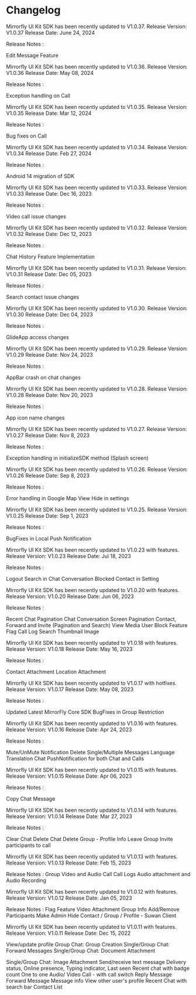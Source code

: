 # Changelog

Mirrorfly UI Kit SDK has been recently updated to V1.0.37.
Release Version: V1.0.37
Release Date: June 24, 2024

Release Notes :

Edit Message Feature

Mirrorfly UI Kit SDK has been recently updated to V1.0.36.
Release Version: V1.0.36
Release Date: May 08, 2024

Release Notes :

Exception handling on Call


Mirrorfly UI Kit SDK has been recently updated to V1.0.35.
Release Version: V1.0.35
Release Date: Mar 12, 2024

Release Notes :

Bug fixes on Call

Mirrorfly UI Kit SDK has been recently updated to V1.0.34.
Release Version: V1.0.34
Release Date: Feb 27, 2024

Release Notes :

Android 14 migration of SDK

Mirrorfly UI Kit SDK has been recently updated to V1.0.33.
Release Version: V1.0.33
Release Date: Dec 16, 2023

Release Notes :

Video call issue changes

Mirrorfly UI Kit SDK has been recently updated to V1.0.32.
Release Version: V1.0.32
Release Date: Dec 12, 2023

Release Notes :

Chat History Feature Implementation

Mirrorfly UI Kit SDK has been recently updated to V1.0.31.
Release Version: V1.0.31
Release Date: Dec 05, 2023

Release Notes :

Search contact issue changes

Mirrorfly UI Kit SDK has been recently updated to V1.0.30.
Release Version: V1.0.30
Release Date: Dec 04, 2023

Release Notes :

GlideApp access changes


Mirrorfly UI Kit SDK has been recently updated to V1.0.29.
Release Version: V1.0.29
Release Date: Nov 24, 2023

Release Notes :

AppBar crash on chat changes

Mirrorfly UI Kit SDK has been recently updated to V1.0.28.
Release Version: V1.0.28
Release Date: Nov 20, 2023

Release Notes :

App icon name changes



Mirrorfly UI Kit SDK has been recently updated to V1.0.27.
Release Version: V1.0.27
Release Date: Nov 8, 2023

Release Notes :

Exception handling in initializeSDK method (Splash screen)

Mirrorfly UI Kit SDK has been recently updated to V1.0.26.
Release Version: V1.0.26
Release Date: Sep 8, 2023

Release Notes :

Error handling in Google Map
View Hide in settings

Mirrorfly UI Kit SDK has been recently updated to V1.0.25.
Release Version: V1.0.25
Release Date: Sep 1, 2023

Release Notes :

BugFixes in Local Push Notification


Mirrorfly UI Kit SDK has been recently updated to V1.0.23 with features.
Release Version: V1.0.23
Release Date: Jul 18, 2023

Release Notes :

Logout
Search in Chat Conversation 
Blocked Contact in Setting



Mirrorfly UI Kit SDK has been recently updated to V1.0.20 with features.
Release Version: V1.0.20
Release Date: Jun 06, 2023

Release Notes :

Recent Chat Pagination
Chat Conversation Screen Pagination
Contact, Forward and Invite (Pagination and Search)
View Media 
User Block
Feature Flag
Call Log Search
Thumbnail Image


Mirrorfly UI Kit SDK has been recently updated to V1.0.18 with features.
Release Version: V1.0.18
Release Date: May 16, 2023

Release Notes :

Contact Attachment
Location Attachment

Mirrorfly UI Kit SDK has been recently updated to V1.0.17 with hotfixes.
Release Version: V1.0.17
Release Date: May 08, 2023

Release Notes :

Updated Latest MirrorFly Core SDK
BugFixes in Group Restriction


Mirrorfly UI Kit SDK has been recently updated to V1.0.16 with features.
Release Version: V1.0.16
Release Date: Apr 24, 2023

Release Notes :

Mute/UnMute Notification
Delete Single/Multiple Messages
Language Translation
Chat PushNotification for both Chat and Calls


Mirrorfly UI Kit SDK has been recently updated to V1.0.15 with features.
Release Version: V1.0.15
Release Date: Apr 06, 2023

Release Notes :

Copy Chat Message

Mirrorfly UI Kit SDK has been recently updated to V1.0.14 with features.
Release Version: V1.0.14
Release Date: Mar 27, 2023

Release Notes :

Clear Chat
Delete Chat
Delete Group - Profile Info
Leave Group
Invite participants to call

Mirrorfly UI Kit SDK has been recently updated to V1.0.13 with features.
Release Version: V1.0.13
Release Date: Feb 15, 2023

Release Notes :
Group Video and Audio Call
Call Logs
Audio attachment and Audio Recording


Mirrorfly UI Kit SDK has been recently updated to V1.0.12 with features.
Release Version: V1.0.12
Release Date: Jan 05, 2023

Release Notes :
Flag Feature
Video Attachment
Group Info
Add/Remove Participants
Make Admin
Hide Contact / Group / Profile - Suwan Client


Mirrorfly UI Kit SDK has been recently updated to V1.0.11 with features.
Release Version: V1.0.11
Release Date: Dec 15, 2022


View/update profile
Group Chat: Group Creation
Single/Group Chat: Forward Messages
Single/Group Chat: Document Attachment

Single/Group Chat: Image Attachment
Send/receive text message
Delivery status, Online presence, Typing indicator, Last seen
Recent chat with badge count
One to one Audio/ Video Call - with call switch
Reply Message
Forward Message
Message info
View other user's profile
Recent Chat with search bar
Contact List



